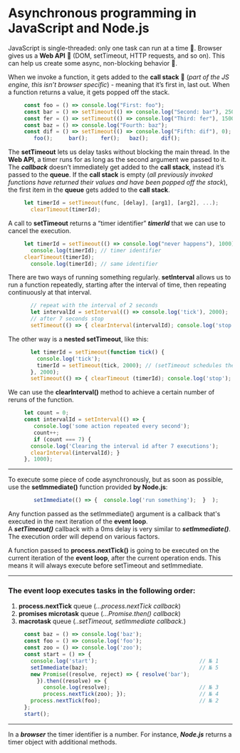 # Asynchronous programming in JavaScript and Node.js
JavaScript is single-threaded: only one task can run at a time :turkey:. 
Browser gives us a **Web API** :lollipop: (DOM, setTimeout, HTTP requests, and so on). This can help us create some async, non-blocking behavior :eagle:. 

When we invoke a function, it gets added to the **call stack** :waffle: (_part of the JS engine, this isn’t browser specific_) - meaning that it’s first in, last out. When a function returns a value, it gets popped off the stack.<br>
```javascript
     const foo = () => console.log("First: foo");                                 // № 1
     const bar = () => setTimeout(() => console.log("Second: bar"), 2500);        // № 5
     const fer = () => setTimeout(() => console.log("Third: fer"), 1500);         // № 4
     const baz = () => console.log("Fourth: baz");                                // № 2
     const dif = () => setTimeout(() => console.log("Fifth: dif"), 0);            // № 3
	    foo();     bar();    fer();   baz();    dif();      
```

The **setTimeout** lets us delay tasks without blocking the main thread. In the **Web API**, a timer runs for as long as the second argument we passed to it.
The ***callback*** doesn’t immediately get added to the **call stack**, instead it’s passed to the **queue**.
 If the **call stack** is empty (_all previously invoked functions have returned their values and have been popped off the stack_), the first item in the **queue** gets added to the **call stack**.<br>
```javascript
     let timerId = setTimeout(func, [delay], [arg1], [arg2], ...);
       clearTimeout(timerId);
```

A call to **setTimeout** returns a “timer identifier” ***timerId*** that we can use to cancel the execution.<br>
```javascript
     let timerId = setTimeout(() => console.log("never happens"), 1000);
       console.log(timerId); // timer identifier
     clearTimeout(timerId);
       console.log(timerId); // same identifier
```

There are two ways of running something regularly.
**setInterval** allows us to run a function repeatedly, starting after the interval of time, then repeating continuously at that interval.<br>
```javascript      
       // repeat with the interval of 2 seconds
       let intervalId = setInterval(() => console.log('tick'), 2000);
       // after 7 seconds stop
       setTimeout(() => { clearInterval(intervalId); console.log('stop'); }, 7000);
```

The other way is a **nested setTimeout**, like this:<br>
```javascript 
       let timerId = setTimeout(function tick() {
         console.log('tick');
         timerId = setTimeout(tick, 2000); // (setTimeout schedules the next call right at the end of the current one )
       }, 2000);
       setTimeout(() => { clearTimeout (timerId); console.log('stop'); }, 7000);
```

We can use the **clearInterval()** method to achieve a certain number of reruns of the function.<br>
```javascript 
     let count = 0;
     const intervalId = setInterval(() => {
        console.log('some action repeated every second');
        count++;
        if (count === 7) {
	   console.log('Clearing the interval id after 7 executions');
	   clearInterval(intervalId); }
     }, 1000);
```

---
To execute some piece of code asynchronously, but as soon as possible, use the **setImmediate()** function provided **by Node.js**:<br>
```javascript 
        setImmediate(() => {  console.log('run something');  }  );
```
Any function passed as the setImmediate() argument is a callback that's executed in the next iteration of the **event loop**.<br>
A ***setTimeout()*** callback with a 0ms delay is very similar to ***setImmediate()***. The execution order will depend on various factors.<br>

A function passed to **process.nextTick()** is going to be executed on the current iteration of the **event loop**, after the current operation ends. This means it will always execute before setTimeout and setImmediate.<br>



---
### The event loop executes tasks in the following order:
1. **process.nextTick** queue (_...process.nextTick callback_)
2. **promises microtask** queue (_...Promise.then() callback_)
3. **macrotask** queue (_..setTimeout, setImmediate callback._)

```javascript 
     const baz = () => console.log('baz');
     const foo = () => console.log('foo');
     const zoo = () => console.log('zoo');
     const start = () => {
       console.log('start');                                // № 1
       setImmediate(baz);                                   // № 5
       new Promise((resolve, reject) => { resolve('bar');
         }).then((resolve) => {
           console.log(resolve);                            // № 3
           process.nextTick(zoo); });                       // № 4
       process.nextTick(foo);                               // № 2
     };
     start();
```


---
In a ***browser*** the timer identifier is a number. For instance, ***Node.js*** returns a timer object with additional methods.


